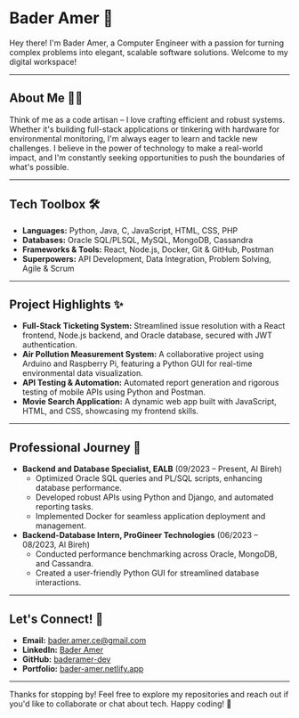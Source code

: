 # Bader Amer 🚀

Hey there! I'm Bader Amer, a Computer Engineer with a passion for turning complex problems into elegant, scalable software solutions. Welcome to my digital workspace!

---

## About Me 🧑‍💻

Think of me as a code artisan – I love crafting efficient and robust systems. Whether it's building full-stack applications or tinkering with hardware for environmental monitoring, I'm always eager to learn and tackle new challenges. I believe in the power of technology to make a real-world impact, and I'm constantly seeking opportunities to push the boundaries of what's possible.

---

## Tech Toolbox 🛠️

* **Languages:** Python, Java, C, JavaScript, HTML, CSS, PHP
* **Databases:** Oracle SQL/PLSQL, MySQL, MongoDB, Cassandra
* **Frameworks & Tools:** React, Node.js, Docker, Git & GitHub, Postman
* **Superpowers:** API Development, Data Integration, Problem Solving, Agile & Scrum

---

## Project Highlights ✨

* **Full-Stack Ticketing System:** Streamlined issue resolution with a React frontend, Node.js backend, and Oracle database, secured with JWT authentication.
* **Air Pollution Measurement System:** A collaborative project using Arduino and Raspberry Pi, featuring a Python GUI for real-time environmental data visualization.
* **API Testing & Automation:** Automated report generation and rigorous testing of mobile APIs using Python and Postman.
* **Movie Search Application:** A dynamic web app built with JavaScript, HTML, and CSS, showcasing my frontend skills.

---

## Professional Journey 💼

* **Backend and Database Specialist, EALB** (09/2023 – Present, Al Bireh)
    * Optimized Oracle SQL queries and PL/SQL scripts, enhancing database performance.
    * Developed robust APIs using Python and Django, and automated reporting tasks.
    * Implemented Docker for seamless application deployment and management.
* **Backend-Database Intern, ProGineer Technologies** (06/2023 – 08/2023, Al Bireh)
    * Conducted performance benchmarking across Oracle, MongoDB, and Cassandra.
    * Created a user-friendly Python GUI for streamlined database interactions.

---

## Let's Connect! 🤝

* **Email:** bader.amer.ce@gmail.com
* **LinkedIn:** [Bader Amer](https://linkedin.com/in/baderamer)
* **GitHub:** [baderamer-dev](https://github.com/baderamer-dev)
* **Portfolio:** [bader-amer.netlify.app](https://bader-amer.netlify.app/)

---

Thanks for stopping by! Feel free to explore my repositories and reach out if you'd like to collaborate or chat about tech. Happy coding! 🚀

